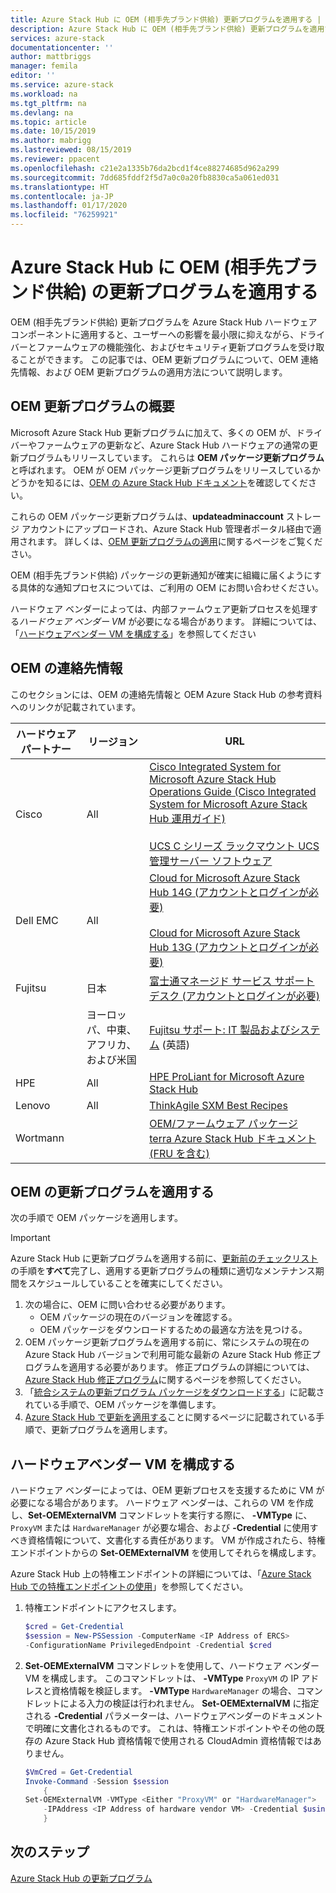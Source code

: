 ```yaml
---
title: Azure Stack Hub に OEM (相手先ブランド供給) 更新プログラムを適用する | Microsoft Docs
description: Azure Stack Hub に OEM (相手先ブランド供給) 更新プログラムを適用する方法について説明します。
services: azure-stack
documentationcenter: ''
author: mattbriggs
manager: femila
editor: ''
ms.service: azure-stack
ms.workload: na
ms.tgt_pltfrm: na
ms.devlang: na
ms.topic: article
ms.date: 10/15/2019
ms.author: mabrigg
ms.lastreviewed: 08/15/2019
ms.reviewer: ppacent
ms.openlocfilehash: c21e2a1335b76da2bcd1f4ce88274685d962a299
ms.sourcegitcommit: 7dd685fddf2f5d7a0c0a20fb8830ca5a061ed031
ms.translationtype: HT
ms.contentlocale: ja-JP
ms.lasthandoff: 01/17/2020
ms.locfileid: "76259921"
---
```

# <a name="apply-azure-stack-hub-original-equipment-manufacturer-oem-updates"></a>Azure Stack Hub に OEM (相手先ブランド供給) の更新プログラムを適用する

OEM (相手先ブランド供給) 更新プログラムを Azure Stack Hub ハードウェア コンポーネントに適用すると、ユーザーへの影響を最小限に抑えながら、ドライバーとファームウェアの機能強化、およびセキュリティ更新プログラムを受け取ることができます。 この記事では、OEM 更新プログラムについて、OEM 連絡先情報、および OEM 更新プログラムの適用方法について説明します。

## <a name="overview-of-oem-updates"></a>OEM 更新プログラムの概要

Microsoft Azure Stack Hub 更新プログラムに加えて、多くの OEM が、ドライバーやファームウェアの更新など、Azure Stack Hub ハードウェアの通常の更新プログラムもリリースしています。 これらは **OEM パッケージ更新プログラム**と呼ばれます。 OEM が OEM パッケージ更新プログラムをリリースしているかどうかを知るには、[OEM の Azure Stack Hub ドキュメント](#oem-contact-information)を確認してください。

これらの OEM パッケージ更新プログラムは、**updateadminaccount** ストレージ アカウントにアップロードされ、Azure Stack Hub 管理者ポータル経由で適用されます。 詳しくは、[OEM 更新プログラムの適用](#apply-oem-updates)に関するページをご覧ください。

OEM (相手先ブランド供給) パッケージの更新通知が確実に組織に届くようにする具体的な通知プロセスについては、ご利用の OEM にお問い合わせください。

ハードウェア ベンダーによっては、内部ファームウェア更新プロセスを処理する*ハードウェア ベンダー VM* が必要になる場合があります。 詳細については、「[ハードウェアベンダー VM を構成する](#configure-hardware-vendor-vm)」を参照してください

## <a name="oem-contact-information"></a>OEM の連絡先情報 

このセクションには、OEM の連絡先情報と OEM Azure Stack Hub の参考資料へのリンクが記載されています。

| ハードウェア パートナー | リージョン | URL |
|------------------|--------|-------------------------------------------------------------------------------------------------------------------------------------------------------------------------------------------------------------------------------------------------------------------------------------------------------------------------------------------|
| Cisco | All | [Cisco Integrated System for Microsoft Azure Stack Hub Operations Guide (Cisco Integrated System for Microsoft Azure Stack Hub 運用ガイド)](https://aka.ms/aa708e2)<br><br>[UCS C シリーズ ラックマウント UCS 管理サーバー ソフトウェア](https://aka.ms/aa700rq) |
| Dell EMC | All | [Cloud for Microsoft Azure Stack Hub 14G (アカウントとログインが必要)](https://support.emc.com/downloads/44615_Cloud-for-Microsoft-Azure-Stack-14G)<br><br>[Cloud for Microsoft Azure Stack Hub 13G (アカウントとログインが必要)](https://support.emc.com/downloads/42238_Cloud-for-Microsoft-Azure-Stack-13G) |
| Fujitsu | 日本 | [富士通マネージド サービス サポート デスク (アカウントとログインが必要)](https://eservice.fujitsu.com/supportdesk-web/) |
|  | ヨーロッパ、中東、アフリカ、および米国 | [Fujitsu サポート: IT 製品およびシステム](https://support.ts.fujitsu.com/IndexContact.asp?lng=COM&ln=no&LC=del) (英語) |
| HPE | All | [HPE ProLiant for Microsoft Azure Stack Hub](http://www.hpe.com/info/MASupdates) |
| Lenovo | All | [ThinkAgile SXM Best Recipes](https://datacentersupport.lenovo.com/us/en/solutions/ht505122)
| Wortmann |  | [OEM/ファームウェア パッケージ](https://aka.ms/AA6z600)<br>[terra Azure Stack Hub ドキュメント (FRU を含む)](https://aka.ms/aa6zktc)

## <a name="apply-oem-updates"></a>OEM の更新プログラムを適用する

次の手順で OEM パッケージを適用します。

> [!IMPORTANT]
> Azure Stack Hub に更新プログラムを適用する前に、[更新前のチェックリスト](release-notes-checklist.md)の手順を**すべて**完了し、適用する更新プログラムの種類に適切なメンテナンス期間をスケジュールしていることを確実にしてください。

1. 次の場合に、OEM に問い合わせる必要があります。
      - OEM パッケージの現在のバージョンを確認する。  
      - OEM パッケージをダウンロードするための最適な方法を見つける。  
2. OEM パッケージ更新プログラムを適用する前に、常にシステムの現在の Azure Stack Hub バージョンで利用可能な最新の Azure Stack Hub 修正プログラムを適用する必要があります。 修正プログラムの詳細については、[Azure Stack Hub 修正プログラム](azure-stack-servicing-policy.md)に関するページを参照してください。
3. 「[統合システムの更新プログラム パッケージをダウンロードする](azure-stack-servicing-policy.md)」に記載されている手順で、OEM パッケージを準備します。
4. [Azure Stack Hub で更新を適用する](azure-stack-apply-updates.md)ことに関するページに記載されている手順で、更新プログラムを適用します。

## <a name="configure-hardware-vendor-vm"></a>ハードウェアベンダー VM を構成する

ハードウェア ベンダーによっては、OEM 更新プロセスを支援するために VM が必要になる場合があります。 ハードウェア ベンダーは、これらの VM を作成し、**Set-OEMExternalVM** コマンドレットを実行する際に、 **-VMType** に、`ProxyVM` または `HardwareManager` が必要な場合、および **-Credential** に使用すべき資格情報について、文書化する責任があります。 VM が作成されたら、特権エンドポイントからの **Set-OEMExternalVM** を使用してそれらを構成します。

Azure Stack Hub 上の特権エンドポイントの詳細については、「[Azure Stack Hub での特権エンドポイントの使用](azure-stack-privileged-endpoint.md)」を参照してください。

1.  特権エンドポイントにアクセスします。

    ```powershell  
    $cred = Get-Credential
    $session = New-PSSession -ComputerName <IP Address of ERCS>
    -ConfigurationName PrivilegedEndpoint -Credential $cred
    ```

2. **Set-OEMExternalVM** コマンドレットを使用して、ハードウェア ベンダー VM を構成します。 このコマンドレットは、 **-VMType** `ProxyVM` の IP アドレスと資格情報を検証します。 **-VMType** `HardwareManager` の場合、コマンドレットによる入力の検証は行われません。 **Set-OEMExternalVM** に指定される **-Credential** パラメーターは、ハードウェアベンダーのドキュメントで明確に文書化されるものです。  これは、特権エンドポイントやその他の既存の Azure Stack Hub 資格情報で使用される CloudAdmin 資格情報ではありません。

    ```powershell  
    $VmCred = Get-Credential
    Invoke-Command -Session $session
        { 
    Set-OEMExternalVM -VMType <Either "ProxyVM" or "HardwareManager">
        -IPAddress <IP Address of hardware vendor VM> -Credential $using:VmCred
        }
    ```

## <a name="next-steps"></a>次のステップ

[Azure Stack Hub の更新プログラム](azure-stack-updates.md)
